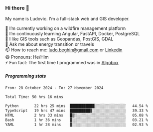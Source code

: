 ### Hi there 👋

My name is Ludovic. I'm a full-stack web and GIS developer.

 🔭 I’m currently working on a wildfire management platform<br/>
 🌱 I’m continuously learning Angular, FastAPI, Docker, PostgreSQL<br/>
 👯 I like GIS tools such as Geopandas, PostGIS, GDAL<br/>
 💬 Ask me about energy transition or travels<br/>
 📫 How to reach me: ludo.beghin@gmail.com or [Linkedin](https://www.linkedin.com/in/ludovic-beghin/)<br/>
 😄 Pronouns: He/Him<br/>
 ⚡ Fun fact: The first time I programmed was in [Algobox](https://fr.wikipedia.org/wiki/Algobox)<br/>

##### Programming stats
<!--START_SECTION:waka-->

```txt
From: 28 October 2024 - To: 27 November 2024

Total Time: 50 hrs 16 mins

Python       22 hrs 25 mins  ███████████░░░░░░░░░░░░░░   44.54 %
TypeScript   19 hrs 47 mins  █████████▓░░░░░░░░░░░░░░░   39.33 %
HTML         2 hrs 33 mins   █▒░░░░░░░░░░░░░░░░░░░░░░░   05.08 %
Bash         1 hr 36 mins    ▓░░░░░░░░░░░░░░░░░░░░░░░░   03.21 %
YAML         1 hr 28 mins    ▓░░░░░░░░░░░░░░░░░░░░░░░░   02.93 %
```

<!--END_SECTION:waka-->
